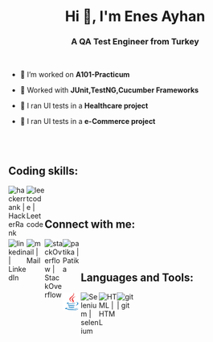 <h1 align="center">Hi 👋, I'm Enes Ayhan</h1>
<h3 align="center">A QA Test Engineer from Turkey</h3>

<br/>


- 🔭 I’m worked on **A101-Practicum**

- 🌱 Worked with **JUnit,TestNG,Cucumber Frameworks**

- 👯 I ran UI tests in a **Healthcare project**

- 🤝 I ran UI tests in a **e-Commerce project**

<br/>
<br/>


## Coding skills:
[<img align="left" alt="hackerrank | HackerRank" width="36px" src="https://1.bp.blogspot.com/-ULT9oDhqr24/XJYCrttOEpI/AAAAAAAAJYE/inXHXlzblBI3SbcGpiUj4TMNj-E8uPlaQCK4BGAYYCw/s1600/logo%2Bhackerrank%2Bicon.png" />][hackerRank]
[<img align="left" alt="leetcode | Leetcode" width="36px" src="https://upload.wikimedia.org/wikipedia/commons/1/19/LeetCode_logo_black.png" />][leetcode]

<br/>
<br/>

## Connect with me:
[<img align="left" alt="linkedin | LinkedIn" width="36px" src="https://raw.githubusercontent.com/peterthehan/peterthehan/master/assets/linkedin.svg" />][linkedin]
[<img align="left" alt="mail | Mail" width="36px" src="https://upload.wikimedia.org/wikipedia/commons/thumb/7/7e/Gmail_icon_%282020%29.svg/512px-Gmail_icon_%282020%29.svg.png?20201210105308" />][mail]
[<img align="left" alt="stackOverflow | StackOverflow" width="36px" src="https://upload.wikimedia.org/wikipedia/commons/thumb/e/ef/Stack_Overflow_icon.svg/512px-Stack_Overflow_icon.svg.png?20190716190036" />][stackOverlow]
[<img align="left" alt="patika | Patika" width="36px" src="https://global-uploads.webflow.com/6097e0eca1e87557da031fef/609859a191abe5d64b17fed3_Patika%20logo.png" />][patika]

<br/>
<br/>

[linkedin]: https://www.linkedin.com/in/enes-ayhan/
[hackerRank]: https://www.hackerrank.com/enesayhan3232
[leetcode]: https://leetcode.com/EnesAyhan/
[stackOverlow]: https://stackoverflow.com/users/20119936/enes-ayhan
[patika]: https://app.patika.dev/enesayhan
[mail]: mailto:enesayhan3232@gmail.com
[java]: https://www.java.com
[selenium]: https://www.selenium.dev
[HTML]: https://html.com
[git]: https://git-scm.com



## Languages and Tools:

[<img align="left" alt="java | java" width="36px" src="https://raw.githubusercontent.com/devicons/devicon/master/icons/java/java-original.svg" />][java]
[<img align="left" alt="Selenium | selenium" width="36px" src="https://avatars0.githubusercontent.com/u/983927?v=3&s=400" />][selenium]
[<img align="left" alt="HTML | HTML" width="36px" src="https://upload.wikimedia.org/wikipedia/commons/6/61/HTML5_logo_and_wordmark.svg" />][HTML]
[<img align="left" alt="git | git" width="36px" src="https://www.vectorlogo.zone/logos/git-scm/git-scm-icon.svg" />][git]














































































